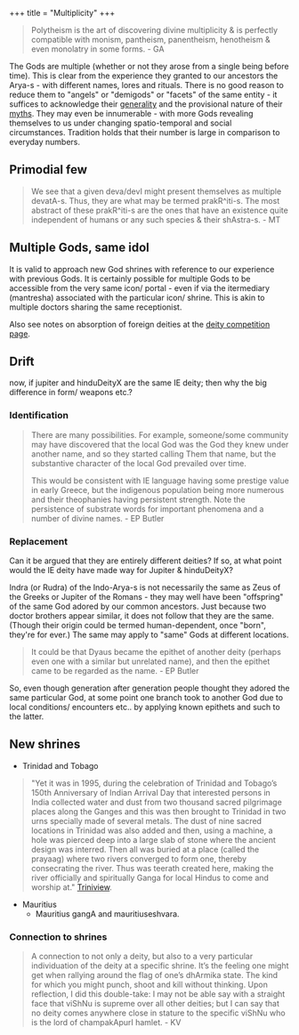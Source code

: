 +++
title = "Multiplicity"
+++

> Polytheism is the art of discovering divine multiplicity & is perfectly compatible with monism, pantheism, panentheism, henotheism & even monolatry in some forms. - GA

The Gods are multiple (whether or not they arose from a single being before time). This is clear from the experience they granted to our ancestors the Arya-s - with different names, lores and rituals. There is no good reason to reduce them to "angels" or "demigods" or "facets" of the same entity - it suffices to acknowledge their [generality](../generality) and the provisional nature of their [myths](../myth). They may even be innumerable - with more Gods revealing themselves to us under changing spatio-temporal and social circumstances. Tradition holds that their number is large in comparison to everyday numbers.

## Primodial few
> We see that a given deva/devI might present themselves as multiple devatA-s. Thus, they are what may be termed prakR^iti-s. The most abstract of these prakR^iti-s are the ones that have an existence quite independent of humans or any such species & their shAstra-s. - MT

## Multiple Gods, same idol
It is valid to approach new God shrines with reference to our experience with previous Gods. It is certainly possible for multiple Gods to be accessible from the very same icon/ portal - even if via the itermediary (mantresha) associated with the particular icon/ shrine. This is akin to multiple doctors sharing the same receptionist.

Also see notes on absorption of foreign deities at the [deity competition page](../hierarchy/cult-competition/). 


## Drift
now, if jupiter and hinduDeityX are the same IE deity; then why the big difference in form/ weapons etc.?

### Identification
> There are many possibilities. For example, someone/some community may have discovered that the local God was the God they knew under another name, and so they started calling Them that name, but the substantive character of the local God prevailed over time. 
> 
> This would be consistent with IE language having some prestige value in early Greece, but the indigenous population being more numerous and their theophanies having persistent strength. Note the persistence of substrate words for important phenomena and a number of divine names. - EP Butler

### Replacement
Can it be argued that they are entirely different deities? If so, at what point would the IE deity have made way for Jupiter & hinduDeityX?

Indra (or Rudra) of the Indo-Arya-s is not necessarily the same as Zeus of the Greeks or Jupiter of the Romans - they may well have been "offspring" of the same God adored by our common ancestors. Just because two doctor brothers appear similar, it does not follow that they are the same. (Though their origin could be termed human-dependent, once "born", they're for ever.) The same may apply to "same" Gods at different locations.

> It could be that Dyaus became the epithet of another deity (perhaps even one with a similar but unrelated name), and then the epithet came to be regarded as the name. - EP Butler

So, even though generation after generation people thought they adored the same particular God, at some point one branch took to another God due to local conditions/ encounters etc.. by applying known epithets and such to the latter.


## New shrines
- Trinidad and Tobago

> "Yet it was in 1995, during the celebration of Trinidad and Tobago’s 150th Anniversary of Indian Arrival Day that interested persons in India collected water and dust from two thousand sacred pilgrimage places along the Ganges and this was then brought to Trinidad in two urns specially made of several metals. The dust of nine sacred locations in Trinidad was also added and then, using a machine, a hole was pierced deep into a large slab of stone where the ancient design was interred. Then all was buried at a place (called the prayaag) where two rivers converged to form one, thereby consecrating the river. Thus was teerath created here, making the river officially and spiritually Ganga for local Hindus to come and worship at." [Triniview](http://www.triniview.com/blog/?p=575).

- Mauritius
  - Mauritius gangA and mauritiuseshvara.

### Connection to shrines
>  A connection to not only a deity, but also to a very particular individuation of the deity at a specific shrine. It’s the feeling one might get when rallying around the flag of one’s dhArmika state. The kind for which you might punch, shoot and kill without thinking. Upon reflection, I did this double-take: I may not be able say with a straight face that viShNu is supreme over all other deities; but I can say that no deity comes anywhere close in stature to the specific viShNu who is the lord of champakApurI hamlet. - KV
